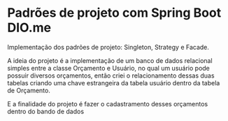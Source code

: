 # Padrões de projeto com Spring Boot DIO.me

Implementação dos padrões de projeto: Singleton, Strategy e Facade.

A ideia do projeto é a implementação de um banco de dados relacional simples entre a classe
Orçamento e Usuário, no qual um usuário pode possuir diversos orçamentos, então criei o relacionamento dessas duas tabelas
criando uma chave estrangeira da tabela usuário dentro da tabela de Orçamento.

E a finalidade do projeto é fazer o cadastramento desses orçamentos dentro do bando de dados